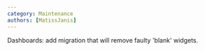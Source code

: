 ```yaml
---
category: Maintenance
authors: [MatissJanis]
---
```


Dashboards: add migration that will remove faulty 'blank' widgets.
